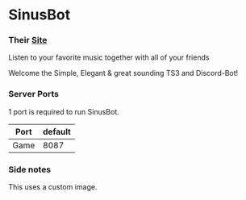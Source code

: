 # SinusBot
### Their [Site](https://www.sinusbot.com/)
Listen to your favorite music together with all of your friends  

Welcome the Simple, Elegant & great sounding TS3 and Discord-Bot!  

### Server Ports
1 port is required to run SinusBot.

| Port    | default |
|---------|---------|
| Game    | 8087    |

### Side notes
This uses a custom image.